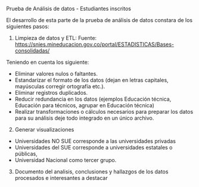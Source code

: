 Prueba de Análisis de datos - Estudiantes inscritos

El desarrollo de esta parte de la prueba de análisis de datos constara de los siguientes pasos:

1.  Limpieza de datos y ETL: Fuente: <https://snies.mineducacion.gov.co/portal/ESTADISTICAS/Bases-consolidadas/>

Teniendo en cuenta los siguiente:

-   Eliminar valores nulos o faltantes.
-   Estandarizar el formato de los datos (dejan en letras capitales, mayúsculas corregir ortografía etc.).
-   Eliminar registros duplicados.
-   Reducir redundancia en los datos (ejemplos Educación técnica, Educación para técnicos, agrupar en Educación técnica)
-   Realizar transformaciones o cálculos necesarios para preparar los datos para su análisis deje todo integrado en un único archivo.

2.  Generar visualizaciones

-   Universidades NO SUE corresponde a las universidades privadas
-   Universidades del SUE corresponde a universidades estatales o públicas,
-   Universidad Nacional como tercer grupo.

3.  Documento del analisis, conclusiones y hallazgos de los datos procesados e interesantes a destacar
